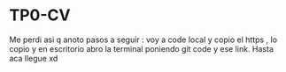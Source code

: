 # TP0-CV
Me perdi asi q anoto pasos a seguir : voy a code local y copio el https , lo copio y en escritorio abro la terminal poniendo git code y ese link. Hasta aca llegue xd
